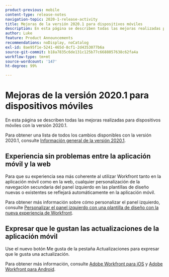 ```yaml
---
product-previous: mobile
content-type: release-notes
navigation-topic: 2020-1-release-activity
title: Mejoras de la versión 2020.1 para dispositivos móviles
description: En esta página se describen todas las mejoras realizadas para dispositivos móviles con la versión 2020.1.
author: Luke
feature: Product Announcements
recommendations: noDisplay, noCatalog
exl-id: 8ae95f1e-5241-465d-8cf1-2d4353077b6a
source-git-commit: b18a7835c6de131c125b77c6688057638c62fa4a
workflow-type: tm+mt
source-wordcount: '147'
ht-degree: 99%

---
```


# Mejoras de la versión 2020.1 para dispositivos móviles

En esta página se describen todas las mejoras realizadas para dispositivos móviles con la versión 2020.1.

Para obtener una lista de todos los cambios disponibles con la versión 2020.1, consulte [Información general de la versión 2020.1](../../../product-announcements/product-releases/2020.1-release-activity/2020-1-release-overview.md).

## Experiencia sin problemas entre la aplicación móvil y la web

Para que su experiencia sea más coherente al utilizar Workfront tanto en la aplicación móvil como en la web, cualquier personalización de la navegación secundaria del panel izquierdo en las plantillas de diseño nuevas o existentes se reflejará automáticamente en la aplicación móvil.

Para obtener más información sobre cómo personalizar el panel izquierdo, consulte [Personalizar el panel izquierdo con una plantilla de diseño con la nueva experiencia de Workfront](https://experienceleague.adobe.com/es/docs/workfront/using/home).

## Expresar que le gustan las actualizaciones de la aplicación móvil

Use el nuevo botón Me gusta de la pestaña Actualizaciones para expresar que le gusta una actualización.

Para obtener más información, consulte [Adobe Workfront para iOS](../../../workfront-basics/mobile-apps/using-the-workfront-mobile-app/workfront-for-ios.md) y [Adobe Workfront para Android](../../../workfront-basics/mobile-apps/using-the-workfront-mobile-app/workfront-for-android.md).
